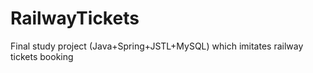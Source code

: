 # RailwayTickets
Final study project (Java+Spring+JSTL+MySQL) which imitates railway tickets booking
